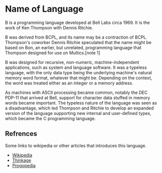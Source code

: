 # Name of Language

B is a programming language developed at Bell Labs circa 1969. It is the work of Ken Thompson with Dennis Ritchie.

B was derived from BCPL, and its name may be a contraction of BCPL. Thompson's coworker Dennis Ritchie speculated that the name might be based on Bon, an earlier, but unrelated, programming language that Thompson designed for use on Multics.[note 1]

B was designed for recursive, non-numeric, machine-independent applications, such as system and language software. It was a typeless language, with the only data type being the underlying machine's natural memory word format, whatever that might be. Depending on the context, the word was treated either as an integer or a memory address.

As machines with ASCII processing became common, notably the DEC PDP-11 that arrived at Bell, support for character data stuffed in memory words became important. The typeless nature of the language was seen as a disadvantage, which led Thompson and Ritchie to develop an expanded version of the language supporting new internal and user-defined types, which became the C programming language.

## Refrences
Some links to wikipedia or other articles that introduces this language.

- [Wikipedia](https://en.wikipedia.org/wiki/B_(programming_language))
- [Thinkage](https://www.thinkage.ca/gcos/expl/b/manu/manu.html)
- [Progopedia](http://progopedia.com/language/b/)